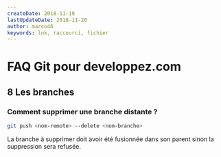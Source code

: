 ```yaml
---
createDate: 2018-11-19
lastUpdateDate: 2018-11-20
author: marco46
keywords: lnk, raccourci, fichier
---
```


# FAQ Git pour developpez.com

## 8 Les branches

### Comment supprimer une branche distante ?

```bash
git push <nom-remote> --delete <nom-branche>
```

La branche à supprimer doit avoir été fusionnée dans son parent sinon la suppression sera refusée.
